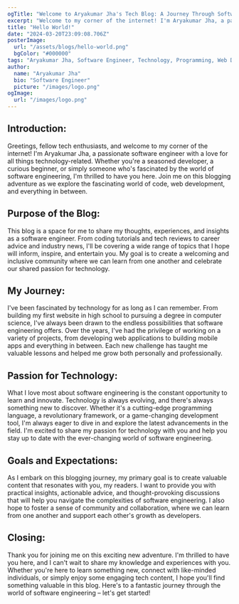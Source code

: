 ```yaml
---
ogTitle: "Welcome to Aryakumar Jha's Tech Blog: A Journey Through Software Engineering"
excerpt: "Welcome to my corner of the internet! I'm Aryakumar Jha, a passionate software engineer with a love for all things technology-related. Join me on this blogging adventure as we explore the fascinating world of software engineering together."
title: "Hello World!"
date: "2024-03-20T23:09:08.706Z"
posterImage:
  url: "/assets/blogs/hello-world.png"
  bgColor: "#000000"
tags: "Aryakumar Jha, Software Engineer, Technology, Programming, Web Development"
author:
  name: "Aryakumar Jha"
  bio: "Software Engineer"
  picture: "/images/logo.png"
ogImage:
  url: "/images/logo.png"
---
```


## Introduction:

Greetings, fellow tech enthusiasts, and welcome to my corner of the internet! I'm Aryakumar Jha, a passionate software engineer with a love for all things technology-related. Whether you're a seasoned developer, a curious beginner, or simply someone who's fascinated by the world of software engineering, I'm thrilled to have you here. Join me on this blogging adventure as we explore the fascinating world of code, web development, and everything in between.

## Purpose of the Blog:

This blog is a space for me to share my thoughts, experiences, and insights as a software engineer. From coding tutorials and tech reviews to career advice and industry news, I'll be covering a wide range of topics that I hope will inform, inspire, and entertain you. My goal is to create a welcoming and inclusive community where we can learn from one another and celebrate our shared passion for technology.

## My Journey:

I've been fascinated by technology for as long as I can remember. From building my first website in high school to pursuing a degree in computer science, I've always been drawn to the endless possibilities that software engineering offers. Over the years, I've had the privilege of working on a variety of projects, from developing web applications to building mobile apps and everything in between. Each new challenge has taught me valuable lessons and helped me grow both personally and professionally.

## Passion for Technology:

What I love most about software engineering is the constant opportunity to learn and innovate. Technology is always evolving, and there's always something new to discover. Whether it's a cutting-edge programming language, a revolutionary framework, or a game-changing development tool, I'm always eager to dive in and explore the latest advancements in the field. I'm excited to share my passion for technology with you and help you stay up to date with the ever-changing world of software engineering.

## Goals and Expectations:

As I embark on this blogging journey, my primary goal is to create valuable content that resonates with you, my readers. I want to provide you with practical insights, actionable advice, and thought-provoking discussions that will help you navigate the complexities of software engineering. I also hope to foster a sense of community and collaboration, where we can learn from one another and support each other's growth as developers.

## Closing:

Thank you for joining me on this exciting new adventure. I'm thrilled to have you here, and I can't wait to share my knowledge and experiences with you. Whether you're here to learn something new, connect with like-minded individuals, or simply enjoy some engaging tech content, I hope you'll find something valuable in this blog. Here's to a fantastic journey through the world of software engineering – let's get started!
